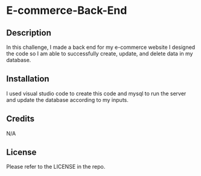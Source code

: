 # E-commerce-Back-End

## Description

In this challenge, I made a back end for my e-commerce website I designed the code so I am able to successfully create, update, and delete data in my database.

## Installation

I used visual studio code to create this code and mysql to run the server and update the database according to my inputs.

## Credits

N/A

## License 

Please refer to the LICENSE in the repo.
